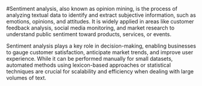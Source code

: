 #Sentiment analysis, also known as opinion mining, is the process of analyzing textual data to identify and extract subjective information, such as emotions, opinions, and attitudes. It is widely applied in areas like customer feedback analysis, social media monitoring, and market research to understand public sentiment toward products, services, or events. 

Sentiment analysis plays a key role in decision-making, enabling businesses to gauge customer satisfaction, anticipate market trends, and improve user experience. While it can be performed manually for small datasets, automated methods using lexicon-based approaches or statistical techniques are crucial for scalability and efficiency when dealing with large volumes of text.
